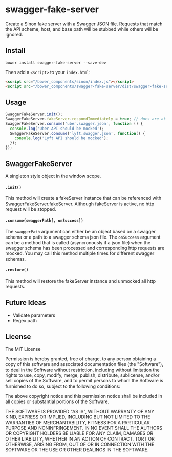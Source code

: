 # swagger-fake-server
Create a Sinon fake server with a Swagger JSON file.  Requests that match the API scheme, host, and base path will be stubbed while others will be ignored. 

## Install

```shell
bower install swagger-fake-server --save-dev
```

Then add a `<script>` to your `index.html`:

```html
<script src="/bower_components/sinon/index.js"></script>
<script src="/bower_components/swagger-fake-server/dist/swagger-fake-server.js"></script>
```

## Usage
```js
SwaggerFakeServer.init();
SwaggerFakeServer.fakeServer.respondImmediately = true; // docs are at http://sinonjs.org/docs
SwaggerFakeServer.consume('uber.swagger.json', function () {
  console.log('Uber API should be mocked');
  SwaggerFakeServer.consume('lyft.swagger.json', function() {
    console.log('Lyft API should be mocked');
  });
});
```

## SwaggerFakeServer
A singleton style object in the window scope.

#### `.init()`
This method will create a fakeServer instance that can be referenced with SwaggerFakeServer.fakeServer. Although fakeServer is active, no http request will be stopped.

#### `.consume(swaggerPath[, onSuccess])`
The `swaggerPath` argument can either be an object based on a swagger schema or a path to a swagger schema json file. The `onSuccess` argument can be a method that is called (asyncronously if a json file) when the swagger schema has been processed and corresponding http requests are mocked.  You may call this method multiple times for different swagger schemas.

#### `.restore()`
This method will restore the fakeServer instance and unmocked all http requests.

## Future Ideas
* Validate parameters
* Regex path


## License

The MIT License

Permission is hereby granted, free of charge, to any person obtaining a copy
of this software and associated documentation files (the "Software"), to deal
in the Software without restriction, including without limitation the rights
to use, copy, modify, merge, publish, distribute, sublicense, and/or sell
copies of the Software, and to permit persons to whom the Software is
furnished to do so, subject to the following conditions:

The above copyright notice and this permission notice shall be included in
all copies or substantial portions of the Software.

THE SOFTWARE IS PROVIDED "AS IS", WITHOUT WARRANTY OF ANY KIND, EXPRESS OR
IMPLIED, INCLUDING BUT NOT LIMITED TO THE WARRANTIES OF MERCHANTABILITY,
FITNESS FOR A PARTICULAR PURPOSE AND NONINFRINGEMENT. IN NO EVENT SHALL THE
AUTHORS OR COPYRIGHT HOLDERS BE LIABLE FOR ANY CLAIM, DAMAGES OR OTHER
LIABILITY, WHETHER IN AN ACTION OF CONTRACT, TORT OR OTHERWISE, ARISING FROM,
OUT OF OR IN CONNECTION WITH THE SOFTWARE OR THE USE OR OTHER DEALINGS IN
THE SOFTWARE.